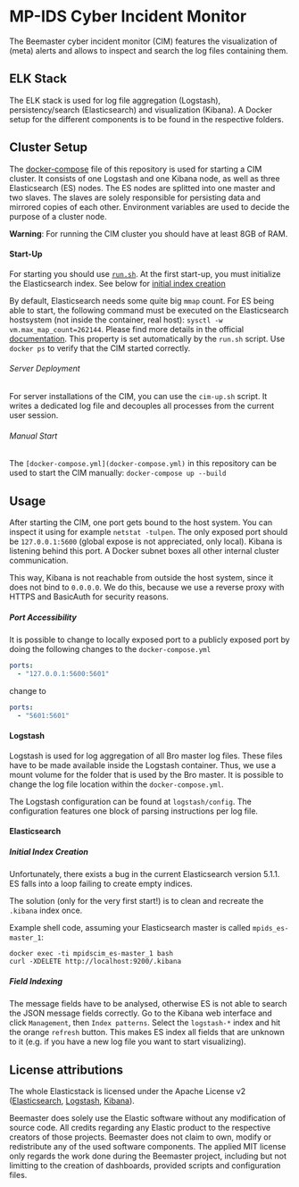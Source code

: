 # MP-IDS Cyber Incident Monitor

The Beemaster cyber incident monitor (CIM) features the visualization of (meta) alerts and allows to inspect and search the log files containing them.


## ELK Stack

The ELK stack is used for log file aggregation (Logstash), persistency/search (Elasticsearch) and visualization (Kibana). A Docker setup for the different components is to be found in the respective folders.

## Cluster Setup

The [docker-compose](docker-compose.yml) file of this repository is used for starting a CIM cluster. It consists of one Logstash and one Kibana node, as well as three Elasticsearch (ES) nodes. The ES nodes are splitted into one master and two slaves. The slaves are solely responsible for persisting data and mirrored copies of each other. Environment variables are used to decide the purpose of a cluster node.

**Warning**: For running the CIM cluster you should have at least 8GB of RAM.


#### Start-Up

For starting you should use [`run.sh`](run.sh). At the first start-up, you must initialize the Elasticsearch index. See below for [initial index creation](#init_es)

By default, Elasticsearch needs some quite big ``mmap`` count. For ES being able to start, the following command must be executed on the Elasticsearch hostsystem (not inside the container, real host): `sysctl -w vm.max_map_count=262144`. Please find more details in the official [documentation](https://www.elastic.co/guide/en/elasticsearch/reference/current/vm-max-map-count.html). This property is set automatically by the `run.sh` script. Use `docker ps` to verify that the CIM started correctly.

###### Server Deployment

For server installations of the CIM, you can use the `cim-up.sh` script. It writes a dedicated log file and decouples all processes from the current user session.

###### Manual Start

The `[docker-compose.yml](docker-compose.yml)` in this repository can be used to start the CIM manually: `docker-compose up --build`


## Usage

After starting the CIM, one port gets bound to the host system. You can inspect it using for example `netstat -tulpen`. The only exposed port should be `127.0.0.1:5600` (global expose is not appreciated, only local). Kibana is listening behind this port. A Docker subnet boxes all other internal cluster communication.

This way, Kibana is not reachable from outside the host system, since it does not bind to `0.0.0.0`. We do this, because we use a reverse proxy with HTTPS and BasicAuth for security reasons.

##### Port Accessibility

It is possible to change to locally exposed port to a publicly exposed port by doing the following changes to the `docker-compose.yml`

```yaml
ports:
  - "127.0.0.1:5600:5601"
```
change to
```yaml
ports:
  - "5601:5601"
```

#### Logstash

Logstash is used for log aggregation of all Bro master log files. These files have to be made available inside the Logstash container. Thus, we use a mount volume for the folder that is used by the Bro master. It is possible to change the log file location within the `docker-compose.yml`.

The Logstash configuration can be found at `logstash/config`. The configuration features one block of parsing instructions per log file.

#### Elasticsearch

##### Initial Index Creation

<a name="init_es"/>
Unfortunately, there exists a bug in the current Elasticsearch version 5.1.1. ES falls into a loop failing to create empty indices.

The solution (only for the very first start!) is to clean and recreate the `.kibana` index once.

Example shell code, assuming your Elasticsearch master is called `mpids_es-master_1`:
```shell
docker exec -ti mpidscim_es-master_1 bash
curl -XDELETE http://localhost:9200/.kibana
```

##### Field Indexing

The message fields have to be analysed, otherwise ES is not able to search the JSON message fields correctly. Go to the Kibana web interface and click `Management`, then `Index patterns`. Select the `logstash-*` index and hit the orange `refresh` button. This makes ES index all fields that are unknown to it (e.g. if you have a new log file you want to start visualizing).


## License attributions

The whole Elasticstack is licensed under the Apache License v2 ([Elasticsearch](https://github.com/elastic/elasticsearch/blob/master/LICENSE.txt), [Logstash](https://github.com/elastic/logstash/blob/master/LICENSE), [Kibana](https://github.com/elastic/kibana/blob/master/LICENSE.md)).

Beemaster does solely use the Elastic software without any modification of source code. All credits regarding any Elastic product to the respective creators of those projects. Beemaster does not claim to own, modify or redistribute any of the used software components. The applied MIT license only regards the work done during the Beemaster project, including but not limitting to the creation of dashboards, provided scripts and configuration files.
